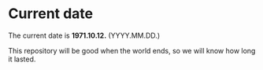 # Current date

The current date is **1971.10.12.** (YYYY.MM.DD.)

This repository will be good when the world ends, so we will know how long it lasted.